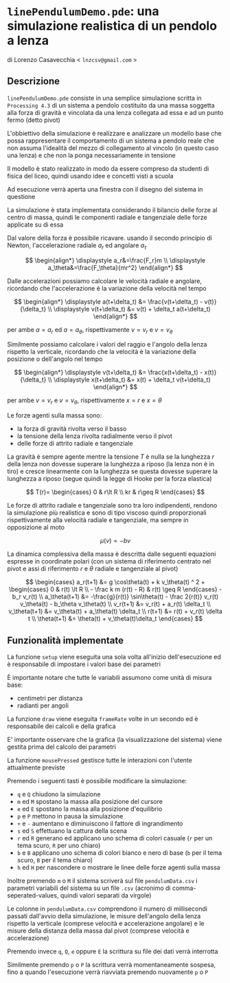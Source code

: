 # `linePendulumDemo.pde`: una simulazione realistica di un pendolo a lenza
di Lorenzo Casavecchia < `lnzcsv@gmail.com` >

## Descrizione
`linePendulumDemo.pde` consiste in una semplice simulazione scritta in `Processing 4.3` di un sistema a pendolo costituito da una massa soggetta alla forza di gravità e vincolata da una lenza collegata ad essa e ad un punto fermo (detto pivot) 

L'obbiettivo della simulazione è realizzare e analizzare un modello base che possa rappresentare il comportamento di un sistema a pendolo reale che non assuma l'idealità del mezzo di collegamento al vincolo (in questo caso una lenza) e che non la ponga necessariamente in tensione 

Il modello è stato realizzato in modo da essere compreso da studenti di fisica del liceo, quindi usando idee e concetti visti a scuola

Ad esecuzione verrà aperta una finestra con il disegno del sistema in questione

La simulazione è stata implementata considerando il bilancio delle forze al
centro di massa, quindi le componenti radiale e tangenziale delle forze
applicate su di essa

Dal valore della forza è possibile ricavare. usando il secondo principio di Newton, l'accelerazione radiale $a_r$ ed angolare $a_\tau$

$$
\begin{align*}
	\displaystyle a_r&=\frac{F_r}m \\
	\displaystyle a_\theta&=\frac{F_\theta}{mr^2}
\end{align*}
$$

Dalle accelerazioni possiamo calcolare le velocità radiale e angolare, ricordando che l'accelerazione è la variazione della velocità nel tempo

$$
\begin{align*}
    \displaystyle a(t+\delta_t) &= \frac{v(t+\delta_t) - v(t)}{\delta_t} \\
    \displaystyle v(t+\delta_t) &= v(t) + \delta_t a(t+\delta_t)
\end{align*}
$$

per ambe $a=a_r$ ed $a=a_\theta$, rispettivamente $v=v_r$ e $v=v_\theta$

Similmente possiamo calcolare i valori del raggio e l'angolo della lenza rispetto la verticale, ricordando che la velocità è la variazione della posizione o dell'angolo nel tempo

$$
\begin{align*}
	\displaystyle v(t+\delta_t) &= \frac{x(t+\delta_t) - x(t)}{\delta_t} \\
 	\displaystyle x(t+\delta_t) &= x(t) + \delta_t v(t+\delta_t)
\end{align*}
$$

per ambe $v=v_r$ e $v=v_\theta$, rispettivamente $x=r$ e $x=\theta$

Le forze agenti sulla massa sono:
- la forza di gravità rivolta verso il basso
- la tensione della lenza rivolta radialmente verso il pivot
- delle forze di attrito radiale e tangenziale

La gravità è sempre agente mentre la tensione $T$ è nulla se la lunghezza $r$ della lenza non dovesse superare la lunghezza a riposo (la lenza non è in tiro) e cresce linearmente con la lunghezza se questa dovesse superare la lunghezza a riposo (segue quindi la legge di Hooke per la forza elastica)

$$
T(r)=
\begin{cases}
	0 & r\lt R \\
	kr & r\geq R
\end{cases}
$$

Le forze di attrito radiale e tangenziale sono tra loro indipendenti, rendono la simulazione più realistica e sono di tipo viscoso quindi proporzionali rispettivamente alla velocità radiale e tangenziale, ma sempre in opposizione al moto 

$$
\mu(v)=-bv
$$

La dinamica complessiva della massa è descritta dalle seguenti equazioni espresse in coordinate polari (con un sistema di riferimento centrato nel pivot e assi di riferimento $r$ e $\theta$ radiale e tangenziale al pivot)

$$
\begin{cases}
	 a_r(t+1)
 		&= g \cos\theta(t)
   		+ k v_\theta(t) ^ 2
 		+ \begin{cases}
   			0 &  r(t) \lt R \\
   			- \frac k m (r(t) - R) & r(t) \geq R
      		\end{cases}
		- b_r v_r(t) \\
	a_\theta(t+1)
  		&= -\frac{g}{r(t)} \sin\theta(t)
    		- \frac 2{r(t)} v_r(t) v_\theta(t)
      		- b_\theta v_\theta(t) \\
	v_r(t+1)
 		&= v_r(t) + a_r(t) \delta_t \\
   	v_\theta(t+1)
    		&= v_\theta(t) + a_\theta(t) \delta_t \\
      	r(t+1)
       		&= r(t) + v_r(t) \delta t \\
	\theta(t+1)
 		&= \theta(t) + v_\theta(t)\delta_t
\end{cases}
$$

## Funzionalità implementate
La funzione `setup` viene eseguita una sola volta all'inizio dell'esecuzione ed è responsabile di impostare i valori base dei parametri

È importante notare che tutte le variabili assumono come unità di misura base:
- centimetri per distanza
- radianti per angoli

La funzione `draw` viene eseguita `frameRate` volte in un secondo ed è responsabile dei calcoli e della grafica

E' importante osservare che la grafica (la visualizzazione del sistema) viene gestita prima del calcolo dei parametri

La funzione `mousePressed` gestisce tutte le interazioni con l'utente attualmente previste

Premendo i seguenti tasti è possibile modificare la simulazione:
- `q` e `Q` chiudono la simulazione
- `m` ed `M` spostano la massa alla posizione del cursore
- `e` ed `E` spostano la massa alla posizione d'equilibrio
- `p` e `P` mettono in pausa la simulazione
- `+` e `-` aumentano e diminuiscono il fattore di ingrandimento
- `s` ed `S` effettuano la cattura della scena
- `r` ed `R` generano ed applicano uno schema di colori casuale (`r` per un tema scuro, `R` per uno chiaro)
- `b` e `B` applicano uno schema di colori bianco e nero di base (`b` per il tema scuro, `B` per il tema chiaro)
- `h` ed `H` per nascondere o mostrare le linee delle forze agenti sulla massa

Inoltre premendo `m` o `M` il sistema scriverà sul file `pendulumData.csv` i parametri variabili del sistema su un file `.csv` (acronimo di comma-seperated-values, quindi valori separati da virgole)

Le colonne in `pendulumData.csv` comprendono il numero di millisecondi passati dall'avvio della simulazione, le misure dell'angolo della lenza rispetto la verticale (comprese velocità e accelerazione angolare) e le misure della distanza della massa dal pivot (comprese velocità e accelerazione)

Premendo invece `q`, `Q`, `e` oppure `E` la scrittura su file dei dati verrà interrotta

Similmente premendo `p` o `P` la scrittura verrà momentaneamente sospesa, fino a quando l'esecuzione verrà riavviata premendo nuovamente `p` o `P`
